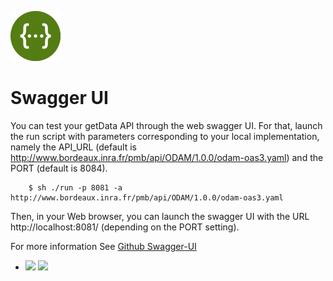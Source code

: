 ![Logo](swagger_logo.png)

# Swagger UI

You can test your getData API through the web swagger UI. For that, launch the run script with parameters corresponding to your local implementation, namely the API_URL (default is http://www.bordeaux.inra.fr/pmb/api/ODAM/1.0.0/odam-oas3.yaml) and the PORT (default is 8084).
```
    $ sh ./run -p 8081 -a http://www.bordeaux.inra.fr/pmb/api/ODAM/1.0.0/odam-oas3.yaml
```
Then, in your Web browser, you can launch the swagger UI with the URL http://localhost:8081/ (depending on the PORT setting).

For more information See [Github Swagger-UI](https://github.com/swagger-api/swagger-ui)

* [![](https://images.microbadger.com/badges/version/swaggerapi/swagger-ui.svg)](https://microbadger.com/images/swaggerapi/swagger-ui "Get your own version badge on microbadger.com")
[![](https://images.microbadger.com/badges/image/odam/swagger-ui-customized.svg)](https://microbadger.com/images/odam/swagger-ui-customized "Get your own image badge on microbadger.com")